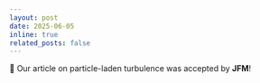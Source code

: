 ```yaml
---
layout: post
date: 2025-06-05
inline: true
related_posts: false
---
```


🎉 Our article on particle-laden turbulence was accepted by **JFM**!
